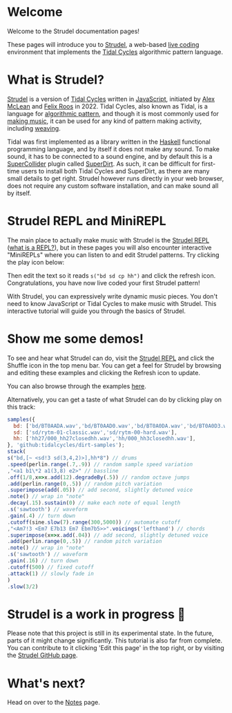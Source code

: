 # Welcome

Welcome to the Strudel documentation pages!

These pages will introduce you to [Strudel](https://strudel.cc/), a web-based [live coding](https://github.com/toplap/awesome-livecoding/) environment that implements the [Tidal Cycles](https://tidalcycles.org) algorithmic pattern language.

# What is Strudel?

[Strudel](https://strudel.cc/) is a version of [Tidal Cycles](https://tidalcycles.org) written in [JavaScript](https://developer.mozilla.org/en-US/docs/Web/JavaScript), initiated by [Alex McLean](https://slab.org) and [Felix Roos](https://froos.cc/) in 2022.
Tidal Cycles, also known as Tidal, is a language for [algorithmic pattern](https://algorithmicpattern.org), and though it is most commonly used for [making music](https://tidalcycles.org/docs/showcase), it can be used for any kind of pattern making activity, including [weaving](https://www.youtube.com/watch?v=TfEmEsusXjU).

Tidal was first implemented as a library written in the [Haskell](https://www.haskell.org/) functional programming language, and by itself it does not make any sound.
To make sound, it has to be connected to a sound engine, and by default this is a [SuperCollider](https://supercollider.github.io/) plugin called [SuperDirt](https://github.com/musikinformatik/SuperDirt/).
As such, it can be difficult for first-time users to install both Tidal Cycles and SuperDirt, as there are many small details to get right.
Strudel however runs directly in your web browser, does not require any custom software installation, and can make sound all by itself.

# Strudel REPL and MiniREPL

The main place to actually make music with Strudel is the [Strudel REPL](https://strudel.cc/) ([what is a REPL?](https://en.wikipedia.org/wiki/Read%E2%80%93eval%E2%80%93print_loop)), but in these pages you will also encounter interactive "MiniREPLs" where you can listen to and edit Strudel patterns.
Try clicking the play icon below:



Then edit the text so it reads `s("bd sd cp hh")` and click the refresh icon.
Congratulations, you have now live coded your first Strudel pattern!

With Strudel, you can expressively write dynamic music pieces.
You don't need to know JavaScript or Tidal Cycles to make music with Strudel.
This interactive tutorial will guide you through the basics of Strudel.

# Show me some demos!

To see and hear what Strudel can do, visit the [Strudel REPL](https://strudel.cc/) and click the Shuffle icon in the top menu bar.
You can get a feel for Strudel by browsing and editing these examples and clicking the Refresh icon to update.

You can also browse through the examples [here](/examples).

Alternatively, you can get a taste of what Strudel can do by clicking play on this track:

```javascript
samples({
  bd: ['bd/BT0AADA.wav','bd/BT0AAD0.wav','bd/BT0A0DA.wav','bd/BT0A0D3.wav','bd/BT0A0D0.wav','bd/BT0A0A7.wav'],
  sd: ['sd/rytm-01-classic.wav','sd/rytm-00-hard.wav'],
  hh: ['hh27/000_hh27closedhh.wav','hh/000_hh3closedhh.wav'],
}, 'github:tidalcycles/dirt-samples');
stack(
s("bd,[~ <sd!3 sd(3,4,2)>],hh*8") // drums
.speed(perlin.range(.7,.9)) // random sample speed variation
,"<a1 b1\*2 a1(3,8) e2>" // bassline
.off(1/8,x=>x.add(12).degradeBy(.5)) // random octave jumps
.add(perlin.range(0,.5)) // random pitch variation
.superimpose(add(.05)) // add second, slightly detuned voice
.note() // wrap in "note"
.decay(.15).sustain(0) // make each note of equal length
.s('sawtooth') // waveform
.gain(.4) // turn down
.cutoff(sine.slow(7).range(300,5000)) // automate cutoff
,"<Am7!3 <Em7 E7b13 Em7 Ebm7b5>>".voicings('lefthand') // chords
.superimpose(x=>x.add(.04)) // add second, slightly detuned voice
.add(perlin.range(0,.5)) // random pitch variation
.note() // wrap in "note"
.s('sawtooth') // waveform
.gain(.16) // turn down
.cutoff(500) // fixed cutoff
.attack(1) // slowly fade in
)
.slow(3/2)
```

# Strudel is a work in progress 🚧

Please note that this project is still in its experimental state.
In the future, parts of it might change significantly.
This tutorial is also far from complete.
You can contribute to it clicking 'Edit this page' in the top right, or by visiting the [Strudel GitHub page](https://codeberg.org/uzu/strudel/).

# What's next?

Head on over to the [Notes](/learn/notes) page.

<br />